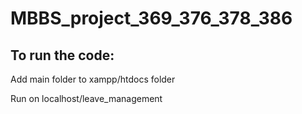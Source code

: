 # MBBS_project_369_376_378_386
## To run the code: 
  
  Add main folder to xampp/htdocs folder 
    
  Run on localhost/leave_management
